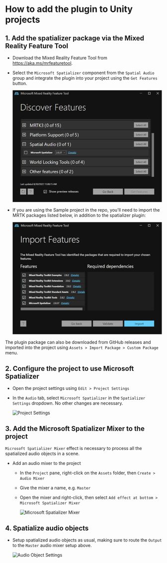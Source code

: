 # How to add the plugin to Unity projects

## 1. Add the spatializer package via the Mixed Reality Feature Tool
- Download the Mixed Reality Feature Tool from https://aka.ms/mrfeaturetool.
- Select the `Microsoft Spatializer` component from the `Spatial Audio` group and integrate the plugin into your project using the `Get Features` button.

    ![Mixed Reality Feature Tool](./Images/MRFeatureTool.png)

- If you are using the Sample project in the repo, you'll need to import the MRTK packages listed below, in addition to the spatializer plugin:

    ![Mixed Reality Feature Tool with Sample](./Images/SampleUpdateWithMRFeatureTool.png)

The plugin package can also be downloaded from GitHub releases and imported into the project using `Assets > Import Package > Custom Package` menu.  

## 2. Configure the project to use Microsoft Spatializer
- Open the project settings using `Edit > Project Settings`
- In the `Audio` tab, select `Microsoft Spatializer` in the `Spatializer Settings` dropdown. No other changes are necessary.

    ![Project Settings](./Images/ProjectSettings.png)

## 3. Add the Microsoft Spatializer Mixer to the project
`Microsoft Spatializer Mixer` effect is necessary to process all the spatialized audio objects in a scene.
- Add an audio mixer to the project
  - In the `Project` pane, right-click on the `Assets` folder, then `Create > Audio Mixer`
  - Give the mixer a name, e.g. `Master` 
  - Open the mixer and right-click, then select `Add effect at bottom > Microsoft Spatializer Mixer`

    ![Microsoft Spatializer Mixer](./Images/SpatializerMixerSetup.png)

## 4. Spatialize audio objects
- Setup spatialized audio objects as usual, making sure to route the `Output` to the `Master` audio mixer setup above.

    ![Audio Object Settings](./Images/AudioObjectSettings.png)



